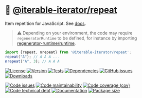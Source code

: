 :repeat: [@iterable-iterator/repeat](https://iterable-iterator.github.io/repeat)
==

Item repetition for JavaScript.
See [docs](https://iterable-iterator.github.io/repeat/index.html).

> :warning: Depending on your environment, the code may require
> `regeneratorRuntime` to be defined, for instance by importing
> [regenerator-runtime/runtime](https://www.npmjs.com/package/regenerator-runtime).

```js
import {repeat, nrepeat} from '@iterable-iterator/repeat';
repeat("A"); // A A A ...
nrepeat("A", 3); // A A A
```

[![License](https://img.shields.io/github/license/iterable-iterator/repeat.svg)](https://raw.githubusercontent.com/iterable-iterator/repeat/main/LICENSE)
[![Version](https://img.shields.io/npm/v/@iterable-iterator/repeat.svg)](https://www.npmjs.org/package/@iterable-iterator/repeat)
[![Tests](https://img.shields.io/github/workflow/status/iterable-iterator/repeat/ci:test?event=push&label=tests)](https://github.com/iterable-iterator/repeat/actions/workflows/ci:test.yml?query=branch:main)
[![Dependencies](https://img.shields.io/librariesio/github/iterable-iterator/repeat.svg)](https://github.com/iterable-iterator/repeat/network/dependencies)
[![GitHub issues](https://img.shields.io/github/issues/iterable-iterator/repeat.svg)](https://github.com/iterable-iterator/repeat/issues)
[![Downloads](https://img.shields.io/npm/dm/@iterable-iterator/repeat.svg)](https://www.npmjs.org/package/@iterable-iterator/repeat)

[![Code issues](https://img.shields.io/codeclimate/issues/iterable-iterator/repeat.svg)](https://codeclimate.com/github/iterable-iterator/repeat/issues)
[![Code maintainability](https://img.shields.io/codeclimate/maintainability/iterable-iterator/repeat.svg)](https://codeclimate.com/github/iterable-iterator/repeat/trends/churn)
[![Code coverage (cov)](https://img.shields.io/codecov/c/gh/iterable-iterator/repeat/main.svg)](https://codecov.io/gh/iterable-iterator/repeat)
[![Code technical debt](https://img.shields.io/codeclimate/tech-debt/iterable-iterator/repeat.svg)](https://codeclimate.com/github/iterable-iterator/repeat/trends/technical_debt)
[![Documentation](https://iterable-iterator.github.io/repeat/badge.svg)](https://iterable-iterator.github.io/repeat/source.html)
[![Package size](https://img.shields.io/bundlephobia/minzip/@iterable-iterator/repeat)](https://bundlephobia.com/result?p=@iterable-iterator/repeat)
